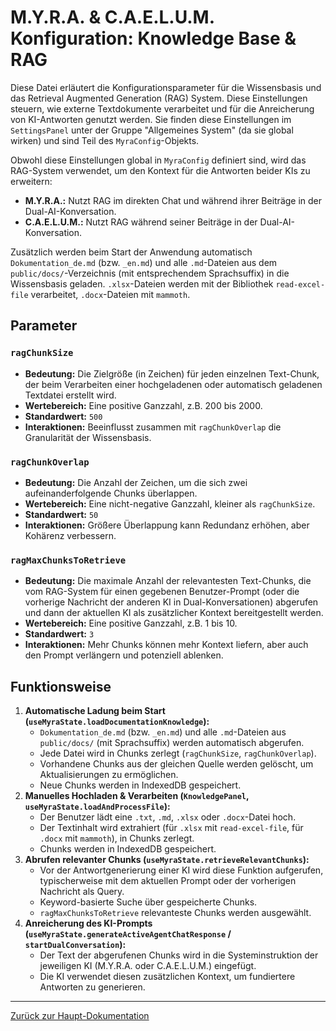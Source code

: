 # M.Y.R.A. & C.A.E.L.U.M. Konfiguration: Knowledge Base & RAG

Diese Datei erläutert die Konfigurationsparameter für die Wissensbasis und das Retrieval Augmented Generation (RAG) System. Diese Einstellungen steuern, wie externe Textdokumente verarbeitet und für die Anreicherung von KI-Antworten genutzt werden. Sie finden diese Einstellungen im `SettingsPanel` unter der Gruppe "Allgemeines System" (da sie global wirken) und sind Teil des `MyraConfig`-Objekts.

Obwohl diese Einstellungen global in `MyraConfig` definiert sind, wird das RAG-System verwendet, um den Kontext für die Antworten beider KIs zu erweitern:
*   **M.Y.R.A.:** Nutzt RAG im direkten Chat und während ihrer Beiträge in der Dual-AI-Konversation.
*   **C.A.E.L.U.M.:** Nutzt RAG während seiner Beiträge in der Dual-AI-Konversation.

Zusätzlich werden beim Start der Anwendung automatisch `Dokumentation_de.md` (bzw. `_en.md`) und alle `.md`-Dateien aus dem `public/docs/`-Verzeichnis (mit entsprechendem Sprachsuffix) in die Wissensbasis geladen. `.xlsx`-Dateien werden mit der Bibliothek `read-excel-file` verarbeitet, `.docx`-Dateien mit `mammoth`.

## Parameter

### `ragChunkSize`

*   **Bedeutung:** Die Zielgröße (in Zeichen) für jeden einzelnen Text-Chunk, der beim Verarbeiten einer hochgeladenen oder automatisch geladenen Textdatei erstellt wird.
*   **Wertebereich:** Eine positive Ganzzahl, z.B. 200 bis 2000.
*   **Standardwert:** `500`
*   **Interaktionen:** Beeinflusst zusammen mit `ragChunkOverlap` die Granularität der Wissensbasis.

### `ragChunkOverlap`

*   **Bedeutung:** Die Anzahl der Zeichen, um die sich zwei aufeinanderfolgende Chunks überlappen.
*   **Wertebereich:** Eine nicht-negative Ganzzahl, kleiner als `ragChunkSize`.
*   **Standardwert:** `50`
*   **Interaktionen:** Größere Überlappung kann Redundanz erhöhen, aber Kohärenz verbessern.

### `ragMaxChunksToRetrieve`

*   **Bedeutung:** Die maximale Anzahl der relevantesten Text-Chunks, die vom RAG-System für einen gegebenen Benutzer-Prompt (oder die vorherige Nachricht der anderen KI in Dual-Konversationen) abgerufen und dann der aktuellen KI als zusätzlicher Kontext bereitgestellt werden.
*   **Wertebereich:** Eine positive Ganzzahl, z.B. 1 bis 10.
*   **Standardwert:** `3`
*   **Interaktionen:** Mehr Chunks können mehr Kontext liefern, aber auch den Prompt verlängern und potenziell ablenken.

## Funktionsweise

1.  **Automatische Ladung beim Start (`useMyraState.loadDocumentationKnowledge`):**
    *   `Dokumentation_de.md` (bzw. `_en.md`) und alle `.md`-Dateien aus `public/docs/` (mit Sprachsuffix) werden automatisch abgerufen.
    *   Jede Datei wird in Chunks zerlegt (`ragChunkSize`, `ragChunkOverlap`).
    *   Vorhandene Chunks aus der gleichen Quelle werden gelöscht, um Aktualisierungen zu ermöglichen.
    *   Neue Chunks werden in IndexedDB gespeichert.
2.  **Manuelles Hochladen & Verarbeiten (`KnowledgePanel`, `useMyraState.loadAndProcessFile`):**
    *   Der Benutzer lädt eine `.txt`, `.md`, `.xlsx` oder `.docx`-Datei hoch.
    *   Der Textinhalt wird extrahiert (für `.xlsx` mit `read-excel-file`, für `.docx` mit `mammoth`), in Chunks zerlegt.
    *   Chunks werden in IndexedDB gespeichert.
3.  **Abrufen relevanter Chunks (`useMyraState.retrieveRelevantChunks`):**
    *   Vor der Antwortgenerierung einer KI wird diese Funktion aufgerufen, typischerweise mit dem aktuellen Prompt oder der vorherigen Nachricht als Query.
    *   Keyword-basierte Suche über gespeicherte Chunks.
    *   `ragMaxChunksToRetrieve` relevanteste Chunks werden ausgewählt.
4.  **Anreicherung des KI-Prompts (`useMyraState.generateActiveAgentChatResponse` / `startDualConversation`):**
    *   Der Text der abgerufenen Chunks wird in die Systeminstruktion der jeweiligen KI (M.Y.R.A. oder C.A.E.L.U.M.) eingefügt.
    *   Die KI verwendet diesen zusätzlichen Kontext, um fundiertere Antworten zu generieren.

---

[Zurück zur Haupt-Dokumentation](../Dokumentation_de.md#6-detaillierte-konfigurationsparameter)